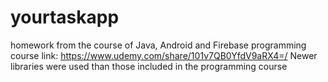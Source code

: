 # yourtaskapp
homework from the course of Java, Android and Firebase programming
course link: https://www.udemy.com/share/101v7QB0YfdV9aRX4=/
Newer libraries were used than those included in the programming course
